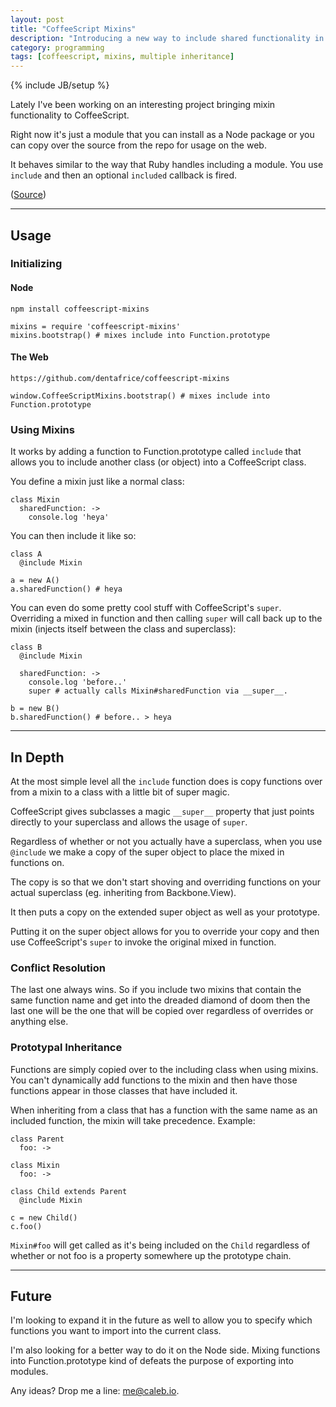 ```yaml
---
layout: post
title: "CoffeeScript Mixins"
description: "Introducing a new way to include shared functionality in CoffeeScript"
category: programming
tags: [coffeescript, mixins, multiple inheritance]
---
```

{% include JB/setup %}

Lately I've been working on an interesting project bringing mixin functionality to CoffeeScript.

Right now it's just a module that you can install as a Node package or you can copy over the source from the repo for usage on the web.

It behaves similar to the way that Ruby handles including a module. You use `include` and then an optional `included` callback is fired.

([Source](https://github.com/dentafrice/coffeescript-mixins))

---

## Usage

### Initializing

#### Node

    npm install coffeescript-mixins

    mixins = require 'coffeescript-mixins'
    mixins.bootstrap() # mixes include into Function.prototype

#### The Web

    https://github.com/dentafrice/coffeescript-mixins

    window.CoffeeScriptMixins.bootstrap() # mixes include into Function.prototype

### Using Mixins

It works by adding a function to Function.prototype called `include` that allows you to include another class (or object) into a CoffeeScript class.

You define a mixin just like a normal class:

    class Mixin
      sharedFunction: ->
        console.log 'heya'

You can then include it like so:

    class A
      @include Mixin

    a = new A()
    a.sharedFunction() # heya

You can even do some pretty cool stuff with CoffeeScript's `super`. Overriding a mixed in function and then calling `super` will call back up to the mixin (injects itself between the class and superclass):

    class B
      @include Mixin

      sharedFunction: ->
        console.log 'before..'
        super # actually calls Mixin#sharedFunction via __super__.

    b = new B()
    b.sharedFunction() # before.. > heya

---

## In Depth

At the most simple level all the `include` function does is copy functions over from a mixin to a class with a little bit of super magic.

CoffeeScript gives subclasses a magic `__super__` property that just points directly to your superclass and allows the usage of `super`.

Regardless of whether or not you actually have a superclass, when you use `@include` we make a copy of the super object to place the mixed in functions on.

The copy is so that we don't start shoving and overriding functions on your actual superclass (eg. inheriting from Backbone.View).

It then puts a copy on the extended super object as well as your prototype.

Putting it on the super object allows for you to override your copy and then use CoffeeScript's `super` to invoke the original mixed in function.

### Conflict Resolution

The last one always wins. So if you include two mixins that contain the same function name and get into the dreaded diamond of doom then the last one will be the one that will be copied over regardless of overrides or anything else.

### Prototypal Inheritance

Functions are simply copied over to the including class when using mixins.  You can't dynamically add functions to the mixin and then have those functions appear in those classes that have included it.

When inheriting from a class that has a function with the same name as an included function, the mixin will take precedence.  Example:

    class Parent
      foo: ->

    class Mixin
      foo: ->

    class Child extends Parent
      @include Mixin

    c = new Child()
    c.foo() 

`Mixin#foo` will get called as it's being included on the `Child` regardless of whether or not foo is a property somewhere up the prototype chain.

---

## Future

I'm looking to expand it in the future as well to allow you to specify which functions you want to import into the current class.

I'm also looking for a better way to do it on the Node side. Mixing functions into Function.prototype kind of defeats the purpose of exporting into modules.

Any ideas? Drop me a line: [me@caleb.io](mailto:me@caleb.io).